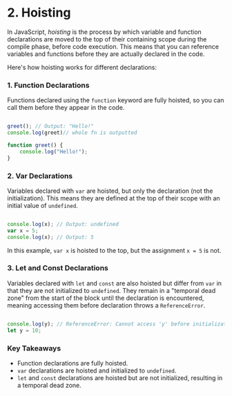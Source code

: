 # 2. Hoisting

In JavaScript, *hoisting* is the process by which variable and function declarations are moved to the top of their containing scope during the compile phase, before code execution. This means that you can reference variables and functions before they are actually declared in the code.

Here's how hoisting works for different declarations:

### 1. **Function Declarations**

Functions declared using the `function` keyword are fully hoisted, so you can call them before they appear in the code.

```jsx

greet(); // Output: "Hello!"
console.log(greet)// whole fn is outputted

function greet() {
    console.log("Hello!");
}

```

### 2. **Var Declarations**

Variables declared with `var` are hoisted, but only the declaration (not the initialization). This means they are defined at the top of their scope with an initial value of `undefined`.

```jsx

console.log(x); // Output: undefined
var x = 5;
console.log(x); // Output: 5

```

In this example, `var x` is hoisted to the top, but the assignment `x = 5` is not.

### 3. **Let and Const Declarations**

Variables declared with `let` and `const` are also hoisted but differ from `var` in that they are not initialized to `undefined`. They remain in a "temporal dead zone" from the start of the block until the declaration is encountered, meaning accessing them before declaration throws a `ReferenceError`.

```jsx

console.log(y); // ReferenceError: Cannot access 'y' before initialization
let y = 10;

```

### Key Takeaways

- Function declarations are fully hoisted.
- `var` declarations are hoisted and initialized to `undefined`.
- `let` and `const` declarations are hoisted but are not initialized, resulting in a temporal dead zone.